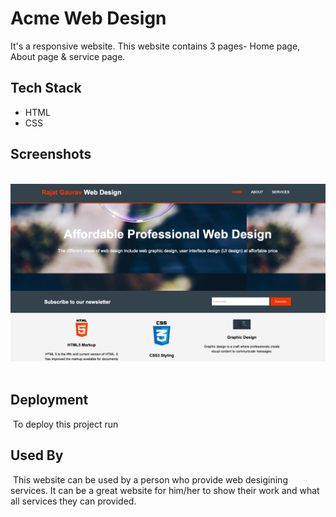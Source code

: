 # Acme Web Design
It's a responsive website.
This website contains 3 pages- Home page, About page & service page.
​
​
​
## Tech Stack
- HTML
- CSS
​
## Screenshots
​
​
<img src="images/ss.png" alt="Screenshot">
​
## Deployment
​
To deploy this project run 
​
​
​
​
## Used By
​
This website can be used by a person who provide web desigining services.
It can be a great website for him/her to show their work and what all services they can provided.
